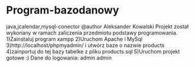 # Program-bazodanowy
java,jcalendar,mysql-conector
@author Aleksander Kowalski
Projekt został wykonany w ramach zaliczenia przedmiotu podstawy programowania.
1)Zainstaluj program xampp
2)Uruchom Apache i MySql
3)http://localhost/phpmyadmin/ i utwórz baze o nazwie products
4)zainportuj do tej bazy tabelke z pliku products.sql
5)Uruchom projekt gotowe :)
Dane do logowania:
admin 
admin
